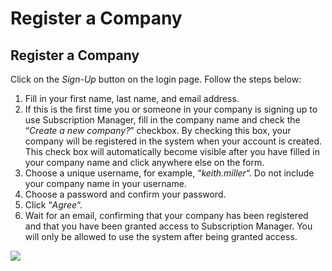 # Register a Company

## Register a Company

Click on the _Sign-Up_ button on the login page. Follow the steps below:

1. Fill in your first name, last name, and email address.
2. If this is the first time you or someone in your company is signing up to use Subscription Manager, fill in the company name and check the “_Create a new company?_” checkbox. By checking this box, your company will be registered in the system when your account is created. This check box will automatically become visible after you have filled in your company name and click anywhere else on the form.
3. Choose a unique username, for example, “_keith.miller_“. Do not include your company name in your username.
4. Choose a password and confirm your password.
5. Click “_Agree_“.
6. Wait for an email, confirming that your company has been registered and that you have been granted access to Subscription Manager. You will only be allowed to use the system after being granted access.

![](images/rego.png)

